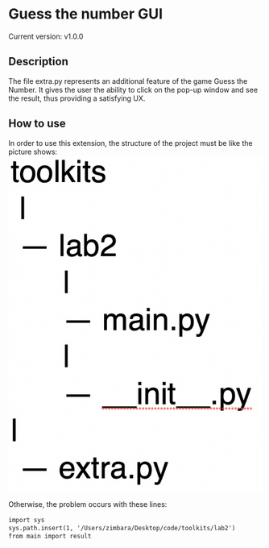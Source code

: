 # Guess the number GUI

Current version: v1.0.0

## Description
The file extra.py represents an additional feature of the game Guess the Number. It gives the user the ability to click
on the pop-up window and see the result, thus providing a satisfying UX.

## How to use
In order to use this extension, the structure of the project must be like the picture shows:
![structure](https://github.com/zimbara14/toolkits-lab2-extra/blob/master/description.png)

Otherwise, the problem occurs with these lines:
```
import sys
sys.path.insert(1, '/Users/zimbara/Desktop/code/toolkits/lab2')
from main import result
```